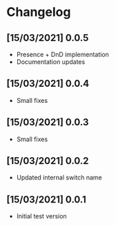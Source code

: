 # Changelog

## [15/03/2021] 0.0.5

- Presence + DnD implementation
- Documentation updates

## [15/03/2021] 0.0.4

- Small fixes

## [15/03/2021] 0.0.3

- Small fixes
## [15/03/2021] 0.0.2

- Updated internal switch name

## [15/03/2021] 0.0.1

- Initial test version